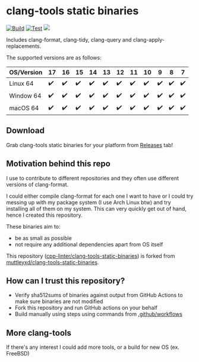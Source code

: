 # clang-tools static binaries

[![Build](https://github.com/cpp-linter/clang-tools-static-binaries/actions/workflows/build-amd64.yml/badge.svg)](https://github.com/cpp-linter/clang-tools-static-binaries/actions/workflows/build-amd64.yml)
[![Test](https://github.com/cpp-linter/clang-tools-static-binaries/actions/workflows/test.yml/badge.svg)](https://github.com/cpp-linter/clang-tools-static-binaries/actions/workflows/test.yml)
![](https://img.shields.io/badge/platform-linux--64%20%7C%20win--64%20%7C%20osx--64%20-blue)

Includes clang-format, clang-tidy, clang-query and clang-apply-replacements. 

The supported versions are as follows:

|OS/Version |17|16|15|14|13|12|11|10|9|8|7|
|---|---|---|---|---|---|---|---|---|---|---|---|
|Linux 64|✔️|✔️|✔️|✔️|✔️|✔️|✔️|✔️| ✔️|✔️|✔️|✔️|    
|Window 64|✔️|✔️|✔️|✔️|✔️|✔️|✔️|✔️| ✔️|✔️|✔️|✔️|
|macOS 64|✔️|✔️|✔️|✔️|✔️|✔️|✔️|✔️| ✔️|✔️|✔️|✔️|

## Download

Grab clang-tools static binaries for your platform from [Releases](https://github.com/cpp-linter/clang-tools-static-binaries/releases) tab!

## Motivation behind this repo

I use to contribute to different repositories and they often use different versions of clang-format.

I could either compile clang-format for each one I want to have or I could try messing up with my package system (I use Arch Linux btw) and try installing all of them on my system.
This can very quickly get out of hand, hence I created this repository.

These binaries aim to:
- be as small as possible
- not require any additional dependencies apart from OS itself

This repository ([cpp-linter/clang-tools-static-binaries](https://github.com/cpp-linter/clang-tools-static-binaries)) is forked from [muttleyxd/clang-tools-static-binaries](https://github.com/muttleyxd/clang-tools-static-binaries).

## How can I trust this repository?

- Verify sha512sums of binaries against output from GitHub Actions to make sure binaries are not modified
- Fork this repository and run GitHub actions on your behalf
- Build manually using steps using commands from [.github/workflows](https://github.com/cpp-linter/clang-tools-static-binaries/tree/master/.github/workflows)

## More clang-tools

If there's any interest I could add more tools, or a build for new OS (ex. FreeBSD)
